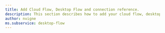 ```yaml
---
title: Add Cloud Flow, Desktop Flow and connection reference.
description: This section describes how to add your cloud flow, desktop flow and connection references to your solution.
author: nvigne
ms.subservice: desktop-flow
---
```


# 